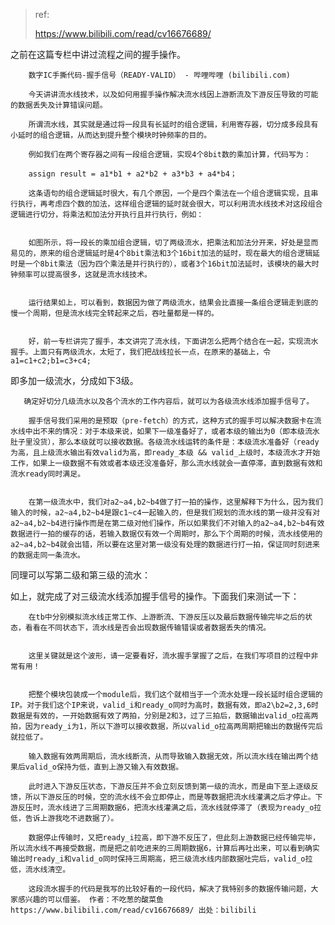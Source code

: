 > ref:
>
> https://www.bilibili.com/read/cv16676689/



  之前在这篇专栏中讲过流程之间的握手操作。

        数字IC手撕代码-握手信号（READY-VALID） - 哔哩哔哩 (bilibili.com)
    
        今天讲讲流水线技术，以及如何用握手操作解决流水线因上游断流及下游反压导致的可能的数据丢失及计算错误问题。
    
        所谓流水线，其实就是通过将一段具有长延时的组合逻辑，利用寄存器，切分成多段具有小延时的组合逻辑，从而达到提升整个模块时钟频率的目的。
    
        例如我们在两个寄存器之间有一段组合逻辑，实现4个8bit数的乘加计算，代码写为：
    
        assign result = a1*b1 + a2*b2 + a3*b3 + a4*b4；
    
        这条语句的组合逻辑延时很大，有几个原因，一个是四个乘法在一个组合逻辑实现，且串行执行，再考虑四个数的加法，这样组合逻辑的延时就会很大，可以利用流水线技术对这段组合逻辑进行切分，将乘法和加法分开执行且并行执行，例如：


        如图所示，将一段长的乘加组合逻辑，切了两级流水，把乘法和加法分开来，好处是显而易见的，原来的组合逻辑延时是4个8bit乘法和3个16bit加法的延时，现在最大的组合逻辑延时是一个8bit乘法（因为四个乘法是并行执行的），或者3个16bit加法延时，该模块的最大时钟频率可以提高很多，这就是流水线技术。


        运行结果如上，可以看到，数据因为做了两级流水，结果会比直接一条组合逻辑走到底的慢一个周期，但是流水线完全转起来之后，吞吐量都是一样的。


        好，前一专栏讲完了握手，本文讲完了流水线，下面讲怎么把两个结合在一起，实现流水握手。上面只有两级流水，太短了，我们把战线拉长一点，在原来的基础上，令a1=c1+c2;b1=c3+c4;


即多加一级流水，分成如下3级。


       确定好切分几级流水以及各个流水的工作内容后，就可以为各级流水线添加握手信号了。
    
        握手信号我们采用的是预取（pre-fetch）的方式，这种方式的握手可以解决数据卡在流水线中出不来的情况：对于本级来说，如果下一级准备好了，或者本级的输出为0（即本级流水肚子里没货），那么本级就可以接收数据。各级流水线运转的条件是：本级流水准备好（ready为高，且上级流水输出有效valid为高，即ready_本级 && valid_上级时，本级流水才开始工作，如果上一级数据不有效或者本级还没准备好，那么流水线就会一直停滞，直到数据有效和流水ready同时满足。


        在第一级流水中，我们对a2~a4,b2~b4做了打一拍的操作，这里解释下为什么，因为我们输入的时候，a2~a4,b2~b4是跟c1~c4一起输入的，但是我们规划的流水线的第一级并没有对a2~a4,b2~b4进行操作而是在第二级对他们操作，所以如果我们不对输入的a2~a4,b2~b4有效数据进行一拍的缓存的话，若输入数据仅有效一个周期时，那么下个周期的时候，流水线使用的a2~a4,b2~b4就会出错，所以要在这里对第一级没有处理的数据进行打一拍，保证同时刻进来的数据走同一条流水。

同理可以写第二级和第三级的流水：



如上，就完成了对三级流水线添加握手信号的操作。下面我们来测试一下：

        在tb中分别模拟流水线正常工作、上游断流、下游反压以及最后数据传输完毕之后的状态，看看在不同状态下，流水线是否会出现数据传输错误或者数据丢失的情况。


        这里关键就是这个波形，请一定要看好，流水握手掌握了之后，在我们写项目的过程中非常有用！


        把整个模块包装成一个module后，我们这个就相当于一个流水处理一段长延时组合逻辑的IP。对于我们这个IP来说，valid_i和ready_o同时为高时，数据有效，即a2\b2=2,3,6时数据是有效的，一开始数据有效了两拍，分别是2和3，过了三拍后，数据输出valid_o拉高两拍，因为ready_i为1，所以下游可以接收数据，所以valid_o拉高两周期把输出的数据传完后就拉低了。
    
        输入数据有效两周期后，流水线断流，从而导致输入数据无效，所以流水线在输出两个结果后valid_o保持为低，直到上游又输入有效数据。
    
        此时进入下游反压状态，下游反压并不会立刻反馈到第一级的流水，而是由下至上逐级反馈，所以下游反压的时候，空的流水线不会立即停止，而是等数据把流水线灌满之后才停止。下游反压时，流水线进了三周期数据6，把流水线灌满之后，流水线就停滞了（表现为ready_o拉低，告诉上游我吃不进数据了）。
    
        数据停止传输时，又把ready_i拉高，即下游不反压了，但此刻上游数据已经传输完毕，所以流水线不再接受数据，而是把之前吃进来的三周期数据6，计算后再吐出来，可以看到确实输出时ready_i和valid_o同时保持三周期高，把三级流水线内部数据吐完后，valid_o拉低，流水线清空。
    
        这段流水握手的代码是我写的比较好看的一段代码，解决了我特别多的数据传输问题，大家感兴趣的可以借鉴。 作者：不吃葱的酸菜鱼 https://www.bilibili.com/read/cv16676689/ 出处：bilibili